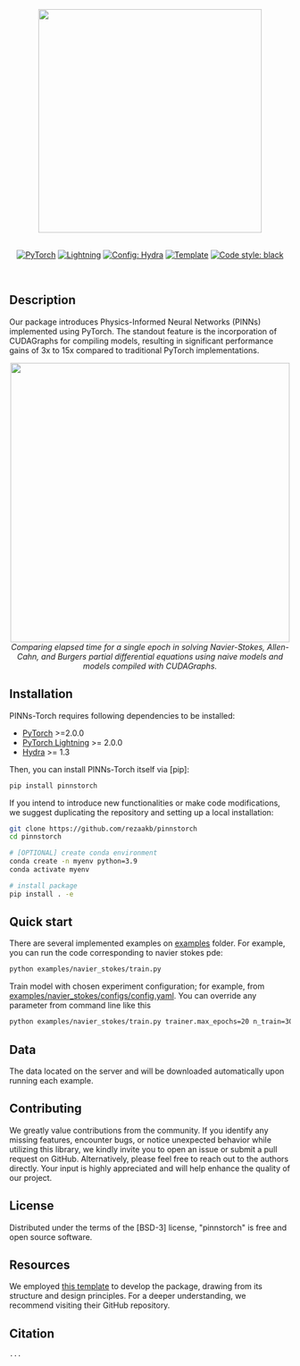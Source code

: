 <div align="center">

<img src="http://drive.google.com/uc?export=view&id=1JO83M12_y2F8h7QYZZSK5NXkRSdWnSqy" width="400">
</br>
</br>

<a href="https://pytorch.org/get-started/locally/"><img alt="PyTorch" src="https://img.shields.io/badge/PyTorch-ee4c2c?logo=pytorch&logoColor=white"></a>
<a href="https://pytorchlightning.ai/"><img alt="Lightning" src="https://img.shields.io/badge/-Lightning-792ee5?logo=pytorchlightning&logoColor=white"></a>
<a href="https://hydra.cc/"><img alt="Config: Hydra" src="https://img.shields.io/badge/Config-Hydra-89b8cd"></a>
<a href="https://github.com/ashleve/lightning-hydra-template"><img alt="Template" src="https://img.shields.io/badge/-Lightning--Hydra--Template-017F2F?style=flat&logo=github&labelColor=gray"></a>
[![Code style: black](https://img.shields.io/badge/code%20style-black-000000.svg)](https://github.com/psf/black)

<br>

</div>

## Description

Our package introduces Physics-Informed Neural Networks (PINNs) implemented using PyTorch. The standout feature is the incorporation of CUDAGraphs for compiling models, resulting in significant performance gains of 3x to 15x compared to traditional PyTorch implementations.

<div align="center">
<img src="http://drive.google.com/uc?export=view&id=1qbDpnSZiDRm5CQKjAUkNsfYcDqLEShQA" width="500">
</br>
<em>Comparing elapsed time for a single epoch in solving Navier-Stokes, Allen-Cahn, and Burgers partial differential equations using naive models and models compiled with CUDAGraphs. </em>
</div>

## Installation

PINNs-Torch requires following dependencies to be installed:

- [PyTorch](https://pytorch.org) >=2.0.0
- [PyTorch Lightning](https://lightning.ai/) >= 2.0.0
- [Hydra](https://hydra.cc/docs/intro/) >= 1.3

Then, you can install PINNs-Torch itself via \[pip\]:

```bash
pip install pinnstorch
```

If you intend to introduce new functionalities or make code modifications, we suggest duplicating the repository and setting up a local installation:

```bash
git clone https://github.com/rezaakb/pinnstorch
cd pinnstorch

# [OPTIONAL] create conda environment
conda create -n myenv python=3.9
conda activate myenv

# install package
pip install . -e
```

## Quick start

There are several implemented examples on [examples](examples) folder. For example, you can run the code corresponding to navier stokes pde:

```bash
python examples/navier_stokes/train.py
```

Train model with chosen experiment configuration; for example, from [examples/navier_stokes/configs/config.yaml](examples/navier_stokes/configs/config.yaml). You can override any parameter from command line like this

```bash
python examples/navier_stokes/train.py trainer.max_epochs=20 n_train=3000
```

## Data

The data located on the server and will be downloaded automatically upon running each example.

## Contributing

We greatly value contributions from the community. If you identify any missing features, encounter bugs, or notice unexpected behavior while utilizing this library, we kindly invite you to open an issue or submit a pull request on GitHub. Alternatively, please feel free to reach out to the authors directly. Your input is highly appreciated and will help enhance the quality of our project.

## License

Distributed under the terms of the \[BSD-3\] license, "pinnstorch" is free and open source software.

## Resources

We employed [this template](https://github.com/ashleve/lightning-hydra-template) to develop the package, drawing from its structure and design principles. For a deeper understanding, we recommend visiting their GitHub repository.

## Citation

```
...
```
